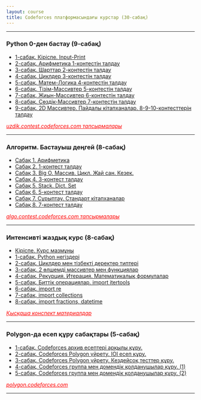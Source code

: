 ```yaml
---
layout: course
title: Codeforces платформасындағы курстар (30-сабақ)
---
```

<hr>
<div class="youtube-spoilers">
    <h3>Python 0-ден бастау (9-сабақ)</h3>
    <ul>
        <li><a href="https://www.youtube.com/watch?v=X-XxcQxSDRI" target="_blank">1-сабақ. Кіріспе. Input-Print</a></li>
        <li><a href="https://www.youtube.com/watch?v=zyEE9nAy3jo" target="_blank">2-сабақ. Арифметика 1-контестін талдау</a></li>
        <li><a href="https://www.youtube.com/watch?v=GL4xhB7WaP0" target="_blank">3-сабақ. Шарттар 2-контестін талдау</a></li>
        <li><a href="https://www.youtube.com/watch?v=orA0THyQweE" target="_blank">4-сабақ. Циклдер 3-контестін талдау</a></li>
        <li><a href="https://www.youtube.com/watch?v=n__Yn8wB5XQ" target="_blank">5-сабақ. Матем-Логика 4-контестін талдау</a></li>
        <li><a href="https://www.youtube.com/watch?v=5f8vNSTWlA0" target="_blank">6-сабақ. Тізім-Массивтер 5-контестін талдау</a></li>
        <li><a href="https://www.youtube.com/watch?v=j_rmksFgj0c" target="_blank">7-сабақ. Жиын-Массивтер 6-контестін талдау</a></li>
        <li><a href="https://www.youtube.com/watch?v=EydRxqzhE20" target="_blank">8-сабақ. Сөздік-Массивтер 7-контестін талдау</a></li>
        <li><a href="https://www.youtube.com/watch?v=0PY6rHTRVr4" target="_blank">9-сабақ. 2D Массивтер. Пайдалы кітапханалар. 8-9-10-контесттерін талдау</a></li>
    </ul>
</div>
<a href="https://uzdik.contest.codeforces.com" target="_blank" style="float: left; color: red; font-style:italic;">uzdik.contest.codeforces.com тапсырмалары</a><br>
<hr>

<div class="youtube-spoilers">
    <h3>Алгоритм. Бастауыш деңгей (8-сабақ)</h3>
    <ul>
        <li><a href="https://www.youtube.com/watch?v=wpTdNpFRwNE" target="_blank">Сабақ 1. Арифметика</a></li>
        <li><a href="https://www.youtube.com/watch?v=tTK2RH5WJ-w" target="_blank">Сабақ 2. 1-контест талдау</a></li>
        <li><a href="https://www.youtube.com/watch?v=1CcNX4YGu24" target="_blank">Сабақ 3. Big O. Массив. Цикл. Жай сан. Кезек.</a></li>
        <li><a href="https://www.youtube.com/watch?v=c2HfWy4ZHHw" target="_blank">Сабақ 4. 3-контест талдау</a></li>
        <li><a href="https://www.youtube.com/watch?v=6HzqkabUz88" target="_blank">Сабақ 5. Stack. Dict. Set</a></li>
        <li><a href="https://www.youtube.com/watch?v=sUKihvDF_c8" target="_blank">Сабақ 6. 5-контест талдау</a></li>
        <li><a href="https://www.youtube.com/watch?v=PwlUcHr-fiw" target="_blank">Сабақ 7. Сұрыптау. Стандарт кітапханалар</a></li>
        <li><a href="https://www.youtube.com/watch?v=nclcVkbq2wo" target="_blank">Сабақ 8. 7-контест талдау</a></li>
    </ul>
</div>
<a href="https://algo.contest.codeforces.com" target="_blank" style="float: left; color: red; font-style:italic;">algo.contest.codeforces.com тапсырмалары</a><br>
<hr>

<div class="youtube-spoilers">
    <h3>Интенсивті жаздық курс (8-сабақ)</h3>
    <ul>
        <li><a href="https://www.youtube.com/watch?v=ZllHJYQ_fek" target="_blank">Кіріспе. Курс мазмұны</a></li>
        <li><a href="https://www.youtube.com/watch?v=fZB8vosuyxE" target="_blank">1-сабақ. Python негіздері</a></li>
        <li><a href="https://www.youtube.com/watch?v=bzEljVEHAHQ" target="_blank">2-сабақ. Циклдер мен тізбекті деректер типтері</a></li>
        <li><a href="https://www.youtube.com/watch?v=RJN1Y1tOrxU" target="_blank">3-сабақ. 2 өлшемді массивтер мен функциялар</a></li>
        <li><a href="https://www.youtube.com/watch?v=U9BH-aBOE4c" target="_blank">4-сабақ. Рекурция. Итерация. Математикалық формулалар</a></li>
        <li><a href="https://www.youtube.com/watch?v=bfwJy4EfBWE" target="_blank">5-сабақ. Биттік операциялар. import itertools</a></li>
        <li><a href="https://www.youtube.com/watch?v=KAFoho9FiC8" target="_blank">6-сабақ. import re</a></li>
        <li><a href="https://www.youtube.com/watch?v=l6LFib8G8eI" target="_blank">7-сабақ. import collections</a></li>
        <li><a href="https://www.youtube.com/watch?v=E4khr-3COwY" target="_blank">8-сабақ. import fractions, datetime</a></li>
    </ul>
</div>
<a href="https://drive.google.com/file/d/19I2jbifTVZ6DYHoyycVHlaYOpnSy-rHF/view?usp=drive_link" target="_blank" style="float: left; color: red; font-style:italic;">Қысқаша конспект материалдар</a><br>
<hr>

<div class="youtube-spoilers">
    <h3>Polygon-да есеп құру сабақтары (5-сабақ)</h3>
    <ul>
        <li><a href="https://www.youtube.com/watch?v=-RySti3XQdw" target="_blank">1-сабақ. Codeforces архив есептері арқылы құру.</a></li>
        <li><a href="https://www.youtube.com/watch?v=lHocyjZ-dCc" target="_blank">2-сабақ. Codeforces Polygon үйрету. IOI есеп құру.</a></li>
        <li><a href="https://www.youtube.com/watch?v=3NVygRFIo40" target="_blank">3-сабақ. Codeforces Polygon үйрету. Кездейсоқ тесттер құру.</a></li>
        <li><a href="https://www.youtube.com/watch?v=yKkkKQkHobE" target="_blank">4-сабақ. Codeforces группа мен домендік қолданушылар құру. (1)</a></li>
        <li><a href="https://www.youtube.com/watch?v=wpTdNpFRwNE" target="_blank">5-сабақ. Codeforces группа мен домендік қолданушылар құру. (2)</a></li>
    </ul>
</div>
<a href="https://polygon.codeforces.com" target="_blank" style="float: left; color: red; font-style:italic;">polygon.codeforces.com</a><br>
<hr>
